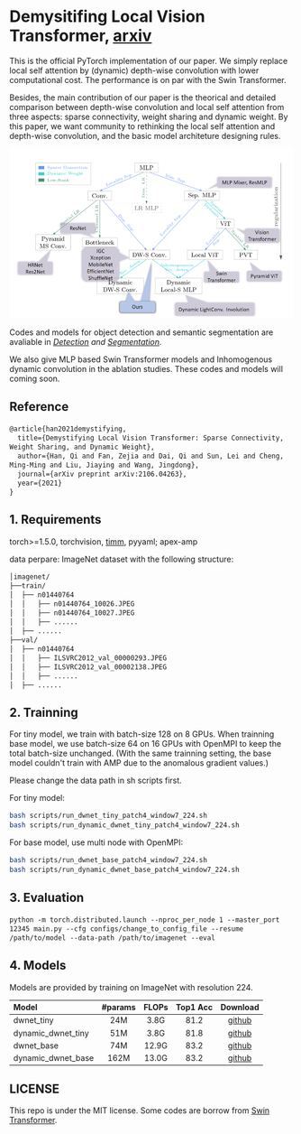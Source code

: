 # Demysitifing Local Vision Transformer, [arxiv](https://arxiv.org/pdf/2106.04263.pdf)

This is the official PyTorch implementation of our paper. We simply replace local self attention by (dynamic) depth-wise convolution with lower computational cost. The performance is on par with the Swin Transformer.

Besides, the main contribution of our paper is the theorical and detailed comparison between depth-wise convolution and local self attention from three aspects: sparse connectivity, weight sharing and dynamic weight. By this paper, we want community to rethinking the local self attention and depth-wise convolution, and the basic model architeture designing rules.

<p align="center">
  <img width="600" height="300" src="figures/relation.png">
</p>

Codes and models for object detection and semantic segmentation are avaliable in *[Detection](https://github.com/Atten4Vis/DemystifyLocalViT/tree/master/downstreams/detection) and [Segmentation](https://github.com/Atten4Vis/DemystifyLocalViT/tree/master/downstreams/segmentation).*

We also give MLP based Swin Transformer models and Inhomogenous dynamic convolution in the ablation studies. These codes and models will coming soon.


## Reference
```
@article{han2021demystifying,
  title={Demystifying Local Vision Transformer: Sparse Connectivity, Weight Sharing, and Dynamic Weight},
  author={Han, Qi and Fan, Zejia and Dai, Qi and Sun, Lei and Cheng, Ming-Ming and Liu, Jiaying and Wang, Jingdong},
  journal={arXiv preprint arXiv:2106.04263},
  year={2021}
}
```
## 1. Requirements
torch>=1.5.0, torchvision, [timm](https://github.com/rwightman/pytorch-image-models), pyyaml; apex-amp

data perpare: ImageNet dataset with the following structure:
```
│imagenet/
├──train/
│  ├── n01440764
│  │   ├── n01440764_10026.JPEG
│  │   ├── n01440764_10027.JPEG
│  │   ├── ......
│  ├── ......
├──val/
│  ├── n01440764
│  │   ├── ILSVRC2012_val_00000293.JPEG
│  │   ├── ILSVRC2012_val_00002138.JPEG
│  │   ├── ......
│  ├── ......
```

## 2. Trainning
For tiny model, we train with batch-size 128 on 8 GPUs. When trainning base model, we use batch-size 64 on 16 GPUs with OpenMPI to keep the total batch-size unchanged. (With the same trainning setting, the base model couldn't train with AMP due to the anomalous gradient values.)

Please change the data path in sh scripts first.

For tiny model:
```bash
bash scripts/run_dwnet_tiny_patch4_window7_224.sh 
bash scripts/run_dynamic_dwnet_tiny_patch4_window7_224.sh
```
For base model, use multi node with OpenMPI:
```bash
bash scripts/run_dwnet_base_patch4_window7_224.sh 
bash scripts/run_dynamic_dwnet_base_patch4_window7_224.sh
```

## 3. Evaluation
```
python -m torch.distributed.launch --nproc_per_node 1 --master_port 12345 main.py --cfg configs/change_to_config_file --resume /path/to/model --data-path /path/to/imagenet --eval
```

## 4. Models
Models are provided by training on ImageNet with resolution 224.

| Model |  #params | FLOPs | Top1 Acc| Download | 
| :---     |   :---:    |  :---: |  :---:  |  :---:  |
dwnet_tiny | 24M   | 3.8G  |  81.2   |  [github](https://github.com/Atten4Vis/DemystifyLocalViT/releases/download/prerelease/dwnet_tiny_224.pth) |
dynamic_dwnet_tiny | 51M   | 3.8G  |  81.8   |  [github](https://github.com/Atten4Vis/DemystifyLocalViT/releases/download/prerelease/dynamic_dwnet_tiny_224.pth) |
dwnet_base | 74M   | 12.9G  |  83.2   |  [github](https://github.com/Atten4Vis/DemystifyLocalViT/releases/download/prerelease/dwnet_base_224.pth) |
dynamic_dwnet_base | 162M   | 13.0G  |  83.2   |  [github](https://github.com/Atten4Vis/DemystifyLocalViT/releases/download/prerelease/dynamic_dwnet_base_224.pth) |

## LICENSE
This repo is under the MIT license. Some codes are borrow from [Swin Transformer](https://github.com/microsoft/Swin-Transformer).

